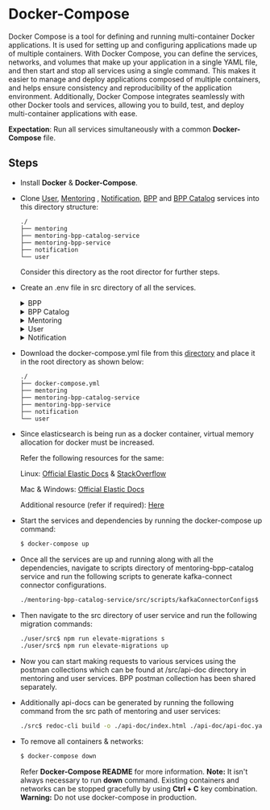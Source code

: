 # Docker-Compose

Docker Compose is a tool for defining and running multi-container Docker applications. It is used for setting up and configuring applications made up of multiple containers. With Docker Compose, you can define the services, networks, and volumes that make up your application in a single YAML file, and then start and stop all services using a single command. This makes it easier to manage and deploy applications composed of multiple containers, and helps ensure consistency and reproducibility of the application environment. Additionally, Docker Compose integrates seamlessly with other Docker tools and services, allowing you to build, test, and deploy multi-container applications with ease.

**Expectation**: Run all services simultaneously with a common **Docker-Compose** file.

## Steps

-   Install **Docker** & **Docker-Compose**.

-   Clone [User](https://github.com/ELEVATE-Project/user/tree/dsep-hackathon), [Mentoring](https://github.com/ELEVATE-Project/mentoring/tree/dsep-hackathon) , [Notification](https://github.com/ELEVATE-Project/notification/tree/dsep-hackathon), [BPP](https://github.com/ELEVATE-Project/mentoring-bpp-service/tree/dsep-hackathon) and [BPP Catalog](https://github.com/ELEVATE-Project/mentoring-bpp-catalog-service/tree/dsep-hackathon) services into this directory structure:

    ```
    ./
    ├── mentoring
    ├── mentoring-bpp-catalog-service
    ├── mentoring-bpp-service
    ├── notification
    └── user

    ```

    Consider this directory as the root director for further steps.

-   Create an .env file in src directory of all the services.

    <details>
    <summary>BPP</summary>

    ```
    APPLICATION_PORT=3005
    NODE_ENV = development
    BECKN_BG_URI=https://gateway.becknprotocol.io/bg
    BECKN_REGISTRY_URI=https://registry.becknprotocol.io/subscribers
    CITY=std:080
    COUNTRY=IND
    DOMAIN=dsep:mentoring
    BPP_ID=bpp:3005
    BPP_URI=http://bpp:3005/bpp-2
    REDIS_HOST = redis://redis:6379
    ROOT_ROUTE=/bpp-2
    BPP_NAME="SL BPP #2"
    BPP_CODE="sl-bpp-2"
    BPP_SYMBOL="<i class="fas fa-user-graduate"></i>"
    SUBSCRIBER_ID=<Beckn Registry BPP Subscriber Id>
    UNIQUE_ID='sl23rws98uf09s8u'
    PRIVATE_KEY=<Beckn Registry Private Key>
    PUBLIC_KEY=<Beckn Registry Public Key>
    AUTH_ENABLED=false
    DISABLE_PROXY_AUTH=true
    BPP_CATALOG_URI='http://bpp-catalog:3009/bpp-catalog'
    MONGODB_URL=mongodb://mongo:27017/dsep-mentoring
    MENTORING_INTERNAL_ACCESS_TOKEN=as97d6fa98s076df987as676as7fd
    MENTORING_URI='http://mentoring:3000/mentoring'
    BPP_TTL='PT10M'
    SCHEMA_CORE_VERSION='1.0.0'
    ON_CONFIRM_ACTION='on_confirm'
    ON_CONFIRM_ROUTE='/on_confirm'
    ON_SELECT_ACTION='on_select'
    ON_SELECT_ROUTE='/on_select'
    ON_STATUS_ACTION='on_status'
    ON_STATUS_ROUTE='/on_status'
    ON_CANCEL_ACTION='on_cancel'
    ON_CANCEL_ROUTE='/on_cancel'
    ON_SEARCH_ACTION='on_search'
    ON_SEARCH_ROUTE='/on_search'
    ON_INIT_ACTION='on_init'
    ON_INIT_ROUTE='/on_init'

    CATALOG_GET_FULFILLMENT_ROUTE='/get-fulfillment/:fulfillmentId'
    CATALOG_GET_SESSION_ROUTE='/get-session/:sessionId'
    CATALOG_GET_STATUS_BODY_ROUTE='/get-status-body/:sessionId/:fulfillmentId'
    MENTORING_SESSION_ENROLL_ROUTE='/v1/sessions/enroll'
    MENTORING_SESSION_UNENROLL_ROUTE='/v1/sessions/unEnroll'
    CATALOG_SEARCH_ROUTE='/search'

    BPP_SHORT_DESCRIPTION='The official dev DSEP BPP Of ShikshaLokam.'
    BPP_LONG_DESCRIPTION="ShikshaLokam's dev BPP act as the provider platform for enabling discovery of mentorship sessions on DSEP open-network."
    BPP_IMAGE='https://shikshalokam.org/wp-content/uploads/2021/06/elevate-logo.png'
    BPP_IMAGE_TYPE='md'
    BPP_IMAGE_WIDTH='400'
    BPP_IMAGE_HEIGHT='200'
    SHOULD_SIGN_CALLBACK_REQUESTS='true'

    ```

    </details>
    <details>
    <summary>BPP Catalog</summary>

    ```
    APPLICATION_PORT=3009
    NODE_ENV=development

    KAFKA_CLIENT_ID='MENTORING_BPP_CATALOG'
    KAFKA_BROKERS='kafka:9092'
    KAFKA_SESSION_TOPIC='session'
    KAFKA_SESSION_ELASTIC_TOPIC='mentoring-sessions'
    KAFKA_PROVIDER_ELASTIC_TOPIC='mentoring-providers'
    KAFKA_FULFILLMENT_ELASTIC_TOPIC='mentoring-fulfillments'
    KAFKA_AGENT_ELASTIC_TOPIC='mentoring-agents'

    ELASTIC_SESSION_INDEX='mentoring-sessions'
    ELASTIC_PROVIDER_INDEX='mentoring-providers'
    ELASTIC_FULFILLMENT_INDEX='mentoring-fulfillments'
    ELASTIC_AGENT_INDEX='mentoring-agents'
    ROOT_ROUTE='/bpp-catalog'

    ELASTIC_NODE='http://elasticsearch:9200'
    KAFKA_CONNECT_URI='http://localhost:8083'

    KAFKA_CONNECT_SESSION_CONNECTOR='mentoring-sessions'
    KAFKA_CONNECT_PROVIDER_CONNECTOR='mentoring-providers'
    KAFKA_CONNECT_FULFILLMENT_CONNECTOR='mentoring-fulfillments'
    KAFKA_CONNECT_AGENT_CONNECTOR='mentoring-agents'

    ```

    </details>
    <details>
    <summary>Mentoring</summary>

    ```

    # Mentoring Service Config

    # Port on which service runs
    APPLICATION_PORT = 3000

    #Service environment
    APPLICATION_ENV = development

    #Route after base url
    APPLICATION_BASE_URL = /mentoring/

    #Mongo db connectivity url
    MONGODB_URL = mongodb://localhost:27017/elevate-mentoring

    #Token secret to verify the access token
    ACCESS_TOKEN_SECRET = 'bsj82AHBxahusub12yexlashsbxAXADHBlaj'

    # Internal access token for communicationcation between services via network call
    INTERNAL_ACCESS_TOKEN = 'as97d6fa98s076df987as676as7fd'

    # Kafka hosted server url
    KAFKA_URL = localhost:9092

    # Kafka group to which consumer belongs
    KAFKA_GROUP_ID = userservice

    # Kafka topic to push notification data
    NOTIFICATION_KAFKA_TOPIC = notificationtopic

    # Kafka topic name to consume from mentoring topic
    KAFKA_MENTORING_TOPIC ="mentoringtopic"

    # Kafka topic to push recording data
    KAFKA_RECORDING_TOPIC ="recordingtopic"

    SESSION_KAFKA_TOPIC='session'

    # Any one of three features available for cloud storage
    CLOUD_STORAGE = 'GCP/AWS/AZURE'

    # Gcp json config file path
    GCP_PATH = 'gcp.json'

    # Gcp bucket name which stores files
    DEFAULT_GCP_BUCKET_NAME = 'gcp-bucket-storage-name'

    # Gcp project id
    GCP_PROJECT_ID = 'project-id'

    # Aws access key id
    AWS_ACCESS_KEY_ID = 'aws-access-key-id'

    # Aws secret access key
    AWS_SECRET_ACCESS_KEY = 'aws-secret-access-key'

    # Aws region where bucket will be located
    AWS_BUCKET_REGION = 'ap-south-1'

    # Aws end point
    AWS_BUCKET_ENDPOINT = 's3.ap-south-1.amazonaws.com'

    # Aws bucket name which stores files
    DEFAULT_AWS_BUCKET_NAME = 'aws-bucket-storage-name'

    # Azure storage account name
    AZURE_ACCOUNT_NAME = 'account-name'

    # Azure storage account key
    AZURE_ACCOUNT_KEY = 'azure-account-key'

    # Azure storage container which stores files
    DEFAULT_AZURE_CONTAINER_NAME = 'azure-container-storage-name'

    #user serice host
    USER_SERIVCE_HOST = 'http://localhost:3001'

    #user serice base url
    USER_SERIVCE_BASE_URL = '/user/'

    # Big blue button url
    BIG_BLUE_BUTTON_URL = <Url Of BigBlueButton Instance>

    # Big blue button base url
    BIB_BLUE_BUTTON_BASE_URL = /bigbluebutton/

    # Meeting end callback events end point
    MEETING_END_CALLBACK_EVENTS = https%3A%2F%2Fdev.elevate-apis.shikshalokam.org%2Fmentoring%2Fv1%2Fsessions%2Fcompleted

    # Big blue button secret key
    BIG_BLUE_BUTTON_SECRET_KEY = n

    # Big blue button recording ready callback url
    RECORDING_READY_CALLBACK_URL = http%3A%2F%2Flocalhost%3A3000%2F%3FmeetingID%3Dmeet123

    #Enable logging of network request
    ENABLE_LOG = true

    # Api doc url
    API_DOC_URL = '/api-doc'

    #Internal cache expiry time
    INTERNAL_CACHE_EXP_TIME = 86400

    #kafka rating topic
    RATING_KAFKA_TOPIC = 'Rating'

    # Redis Host connectivity url
    REDIS_HOST = redis://redis:6379

    #Kafka internal communication
    CLEAR_INTERNAL_CACHE = 'mentoringInternal'

    #Enable email for reported issue.
    ENABLE_EMAIL_FOR_REPORT_ISSUE = true

    #Email id of the support team.
    SUPPORT_EMAIL_ID = 'support@xyz.com,team@xyz.com'

    #Email template code for reported issue.
    REPORT_ISSUE_EMAIL_TEMPLATE_CODE = 'user_issue_reported'

    #Big blur button logout url
    BIG_BLUE_BUTTON_SESSION_END_URL = 'https%3A%2F%2Fmentoring.shikshalokam.org%2Fsessions%2Fdetails%2F'

    SESSION_KAFKA_TOPIC = 'session'

    ERROR_LOG_LEVEL='1'

    DISABLE_LOG='false'

    APPLICATION_URL='asdfp8asfd8'

    ```

    </details>

    <details>
    <summary>User</summary>

    ```
    #User Service Config

    # Port on which service runs
    APPLICATION_PORT = 3001

    # Service environment
    APPLICATION_ENV = development

    # Database connectivity url
    MONGODB_URL = mongodb://localhost:27017/users

    # Number of rounds for encryption
    SALT_ROUNDS = 10

    # Token secret to generate access token
    ACCESS_TOKEN_SECRET = 'bsj82AHBxahusub12yexlashsbxAXADHBlaj'

    # Token secret to generate refresh token
    REFRESH_TOKEN_SECRET = 'refresh-token-secret'

    # Kafka hosted server url
    KAFKA_URL = localhost:9092

    # Kafka group to which consumer belongs
    KAFKA_GROUP_ID = userservice

    # Kafka topic to consume data from
    KAFKA_TOPIC = 'topic'

    # Kafka topic to push notification data
    NOTIFICATION_KAFKA_TOPIC = notificationtopic

    # Any one of three features available for cloud storage
    CLOUD_STORAGE = AWS

    # Gcp json config file path
    GCP_PATH = 'gcp.json'

    # Gcp bucket name which stores files
    DEFAULT_GCP_BUCKET_NAME = 'gcp-bucket-storage-name'

    # Gcp project id
    GCP_PROJECT_ID = 'project-id'

    # Aws access key id
    AWS_ACCESS_KEY_ID = 'aws-access-key-id'

    # Aws secret access key
    AWS_SECRET_ACCESS_KEY = 'aws-secret-access-key'

    # Aws region where bucket will be located
    AWS_BUCKET_REGION = 'ap-south-1'

    # Aws end point
    AWS_BUCKET_ENDPOINT = 's3.ap-south-1.amazonaws.com'

    # Aws bucket name which stores files
    DEFAULT_AWS_BUCKET_NAME = 'aws-bucket-storage-name'

    # Azure storage account name
    AZURE_ACCOUNT_NAME = 'account-name'

    # Azure storage account key
    AZURE_ACCOUNT_KEY = 'azure-account-key'

    # Azure storage container which stores files
    DEFAULT_AZURE_CONTAINER_NAME = 'azure-container-storage-name'

    # Internal access token for communicationcation between services via network call
    INTERNAL_ACCESS_TOKEN="as97d6fa98s076df987as676as7fd"
    #INTERNAL_ACCESS_TOKEN = 'as97d6fa98s076df987as676as7fd'

    # Mentor screct code for registering
    MENTOR_SECRET_CODE = '4567'

    #Enable logging of network request
    ENABLE_LOG = true

    # JWT Access Token expiry In Days
    ACCESS_TOKEN_EXPIRY = '1'

    # JWT Refresh Token expiry In Days
    REFRESH_TOKEN_EXPIRY = '183'

    # Redis Host connectivity url
    REDIS_HOST = redis://localhost:6379

    # Otp expiration time for forgetpassword or registration process
    OTP_EXP_TIME = 86400

    # Enable email based otp verification for registration process
    ENABLE_EMAIL_OTP_VERIFICATION = false
    APP_NAME=user
    REGISTRATION_EMAIL_TEMPLATE_CODE='test'
    OTP_EMAIL_TEMPLATE_CODE='1234'
    API_DOC_URL = '/api-doc'
    RATING_KAFKA_TOPIC = 'Rating'
    #Internal cache expiry time
    INTERNAL_CACHE_EXP_TIME = 86400
    CLEAR_INTERNAL_CACHE = userInternal
    ENABLE_EMAIL_FOR_REPORT_ISSUE = false

    #Key for email encryption 32 bit string
    KEY = 'g5MQ7HG/r5gPCPQQCwfBBEduAt72ewJIY/gWc0RNoak='

    #IV for email encryption 16 bit string
    IV = '2lIctRkqzYMWbwlW1jCC9A=='

    ERROR_LOG_LEVEL='1'
    DISABLE_LOG='false'
    DEFAULT_ORGANISATION_CODE='org3'
    ```

    </details>

    <details>
    <summary>Notification</summary>

    ```
    # Notification Service Config

    #Port on which service runs
    APPLICATION_PORT = 3002

    #Application environment
    APPLICATION_ENV = development

    #Route after base url
    APPLICATION_BASE_URL = /notification/

    #Kafka endpoint
    KAFKA_HOST = localhost:9092

    #kafka topic name
    KAFKA_TOPIC ="testTopic"

    #kafka consumer group id
    KAFKA_GROUP_ID = "notification"

    #sendgrid api key
    SENDGRID_API_KEY=fsdafasdf

    #sendgrid sender email address
    SENDGRID_FROM_MAIL = "test@gmail.com"

    API_DOC_URL='testURL'
    ```

    </details>

-   Download the docker-compose.yml file from this [directory](https://github.com/ELEVATE-Project/mentoring-bpp-service/tree/dsep-hackathon/dockerCompose) and place it in the root directory as shown below:

    ```
    ./
    ├── docker-compose.yml
    ├── mentoring
    ├── mentoring-bpp-catalog-service
    ├── mentoring-bpp-service
    ├── notification
    └── user

    ```

-   Since elasticsearch is being run as a docker container, virtual memory allocation for docker must be increased.

    Refer the following resources for the same:

    Linux: [Official Elastic Docs](https://www.elastic.co/guide/en/elasticsearch/reference/current/vm-max-map-count.html) & [StackOverflow](https://stackoverflow.com/questions/42889241/how-to-increase-vm-max-map-count)

    Mac & Windows: [Official Elastic Docs](https://www.elastic.co/guide/en/elasticsearch/reference/8.4/docker.html#docker-prod-prerequisites)

    Additional resource (refer if required): [Here](https://github.com/10up/wp-local-docker/issues/6)

-   Start the services and dependencies by running the docker-compose up command:

    ```bash
    $ docker-compose up
    ```

-   Once all the services are up and running along with all the dependencies, navigate to scripts directory of mentoring-bpp-catalog service and run the following scripts to generate kafka-connect connector configurations.

    ```bash
    ./mentoring-bpp-catalog-service/src/scripts/kafkaConnectorConfigs$ node createAgentConnector.js  && node createFulfillmentConnector.js && node createProviderConnector.js && node createSessionConnector.js
    ```

-   Then navigate to the src directory of user service and run the following migration commands:

    ```bash
    ./user/src$ npm run elevate-migrations s
    ./user/src$ npm run elevate-migrations up
    ```

-   Now you can start making requests to various services using the postman collections which can be found at /src/api-doc directory in mentoring and user services. BPP postman collection has been shared separately.

-   Additionally api-docs can be generated by running the following command from the src path of mentoring and user services:

    ```bash
    ./src$ redoc-cli build -o ./api-doc/index.html ./api-doc/api-doc.yaml
    ```

-   To remove all containers & networks:

    ```bash
    $ docker-compose down
    ```

    Refer **Docker-Compose README** for more information.
    **Note:** It isn't always necessary to run **down** command. Existing containers and networks can be stopped gracefully by using **Ctrl + C** key combination.
    **Warning:** Do not use docker-compose in production.
